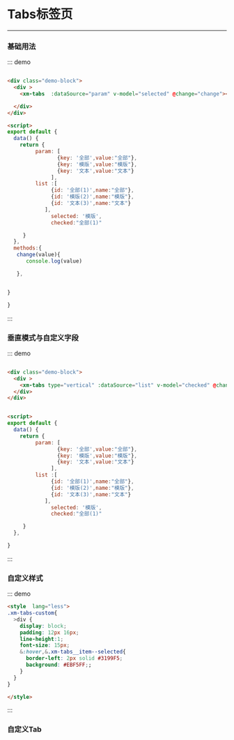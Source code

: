 # Tabs标签页
----
### 基础用法
<div class="demo-block">
  <div >
    <xm-tabs  :dataSource="param" v-model="selected" @change="change"></xm-tabs>

  </div>
</div>

<script>
export default {
  data() {
    return {
         param: [
                {key: '全部',value:"全部"},
                {key: '模版',value:"模版"},
                {key: '文本',value:"文本"}
              ],
         list :[
              {id: '全部(1)',name:"全部"},
              {id: '模版(2)',name:"模版"},
              {id: '文本(3)',name:"文本"}
            ],
              selected: '模版',
              checked:"全部(1)"

     }
  },
  methods:{
   change(value){
      console.log(value)

   },
    mouseenter(index,item){


     },
      mouseleave(index,item){


       },

  }

}

</script>

::: demo
```html

<div class="demo-block">
  <div >
    <xm-tabs  :dataSource="param" v-model="selected" @change="change"></xm-tabs>

  </div>
</div>

<script>
export default {
  data() {
    return {
         param: [
                {key: '全部',value:"全部"},
                {key: '模版',value:"模版"},
                {key: '文本',value:"文本"}
              ],
         list :[
              {id: '全部(1)',name:"全部"},
              {id: '模版(2)',name:"模版"},
              {id: '文本(3)',name:"文本"}
            ],
              selected: '模版',
              checked:"全部(1)"

     }
  },
  methods:{
   change(value){
      console.log(value)

   },


}

}

```
:::



### 垂直模式与自定义字段

<div class="demo-block">
  <div >
    <xm-tabs type="vertical" :dataSource="list" v-model="checked" @change="change" keyName="id" titleName="name"></xm-tabs>
  </div>
</div>


::: demo
```html

<div class="demo-block">
  <div >
    <xm-tabs type="vertical" :dataSource="list" v-model="checked" @change="change" keyName="id" titleName="name"></xm-tabs>
  </div>
</div>


<script>
export default {
  data() {
    return {
         param: [
                {key: '全部',value:"全部"},
                {key: '模版',value:"模版"},
                {key: '文本',value:"文本"}
              ],
         list :[
              {id: '全部(1)',name:"全部"},
              {id: '模版(2)',name:"模版"},
              {id: '文本(3)',name:"文本"}
            ],
              selected: '模版',
              checked:"全部(1)"

     }
  },

}

```
:::



### 自定义样式

<div class="demo-block">
  <div >
    <xm-tabs type="vertical"  :dataSource="param" v-model="selected" @change="change" className="xm-tabs-custom"  ></xm-tabs>

  </div>
</div>

::: demo
```html
<style  lang="less">
.xm-tabs-custom{
  >div {
    display: block;
    padding: 12px 16px;
    line-height:1;
    font-size: 15px;
    &:hover,&.xm-tabs__item--selected{
      border-left: 2px solid #3199F5;
      background: #EBF5FF;;
    }
  }
}

</style>

```
:::



### 自定义Tab


<div class="demo-block">
  <div >
    <xm-tabs type="vertical"  :dataSource="param" v-model="selected" @change="change" className="xm-tabs-custom"  @mouseenter="mouseenter"  @mouseleave="mouseleave">
      <template slot-scope="{tab}" slot="item">
       <xm-limit  v-model="tab.value" limit="20" :placeholder="tab.value">

       </xm-limit>
     </template>
    </xm-tabs>

  </div>
</div>

::: demo
```html

<div class="demo-block">
  <div >
    <xm-tabs type="vertical"  :dataSource="param" v-model="selected" @change="change" className="xm-tabs-custom"  @mouseenter="mouseenter"  @mouseleave="mouseleave" >
      <template slot-scope="{tab}" slot="item">
       <xm-limit  v-model="tab.value" limit="20" :placeholder="tab.value">

       </xm-limit>
     </template>
    </xm-tabs>

  </div>
</div>
export default {
  data() {
    return {
         param: [
                {key: '全部',value:"全部"},
                {key: '模版',value:"模版"},
                {key: '文本',value:"文本"}
              ],
         list :[
              {id: '全部(1)',name:"全部"},
              {id: '模版(2)',name:"模版"},
              {id: '文本(3)',name:"文本"}
            ],
              selected: '模版',
              checked:"全部(1)"

     }
  },
  methods:{
   change(value){
      console.log(value)

   },
   mouseenter(index,item){
    console.log(index,item)

  },
   mouseleave(index,item){

   console.log(index,item)
    },



}

```
:::


## API

| 参数      | 说明          | 类型      | 可选值                           | 默认值  |
|---------- |-------------- |---------- |--------------------------------  |-------- |
| dataSource | 选择的数据	 | Array| -| - |
| keyName| 自定义数据的key字段名 | String | - | key |
| titleName | 自定义数据的title字段名	 | String | — | value |
| value v-model | 选中的值	 | Object String | — | - |
| className | 自定义样式	 |  String | — | - |
| type | tabs水平或者是垂直方向	 |  String | default,vertical | default|

## Tabs 事件

| 事件名称      | 说明          | 返回值  |
|---------- |-------------- |---------- |
| change | 切换Tab触发的事件 | object |
|click   | 点击Tab触发的事件| object |
|mouseenter | 悬浮触发|  index，object |
|mouseleave | 离开触发|  index，object |
|slot插槽 | - | - |
